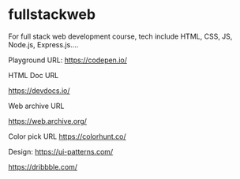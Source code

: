 # fullstackweb
For full stack web development course, tech include HTML, CSS, JS, Node.js, Express.js....

Playground URL:
https://codepen.io/

HTML Doc URL

https://devdocs.io/

Web archive URL

https://web.archive.org/

Color pick URL
https://colorhunt.co/

Design:
https://ui-patterns.com/

https://dribbble.com/

